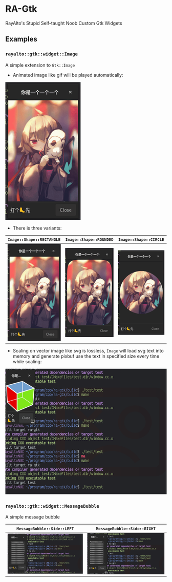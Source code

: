 # RA-Gtk

RayAlto's Stupid Self-taught Noob Custom Gtk Widgets

## Examples

### `rayalto::gtk::widget::Image`

A simple extension to `Gtk::Image`

- Animated image like gif will be played automatically:

![gif in Image](./screenshot/image_gif_rectangle.gif "gif in Image")

- There is three variants:

| `Image::Shape::RECTANGLE`                                                  | `Image::Shape::ROUNDED`                                              | `Image::Shape::CIRCLE`                                            |
| -------------------------------------------------------------------------- | -------------------------------------------------------------------- | ----------------------------------------------------------------- |
| ![rectangle image](./screenshot/image_gif_rectangle.gif "rectangle image") | ![rounded image](./screenshot/image_gif_rounded.gif "rounded image") | ![circle image](./screenshot/image_gif_circle.gif "circle image") |

- Scaling on vector image like svg is lossless, `Image` will load svg text into memory and generate pixbuf use the text in specified size every time while scaling:

![scaling on vector image](./screenshot/image_svg_scale.gif "scaling on vector image")

### `rayalto::gtk::widget::MessageBubble`

A simple message bubble

| `MessageBubble::Side::LEFT`                                                                  | `MessageBubble::Side::RIGHT`                                                                    |
| -------------------------------------------------------------------------------------------- | ----------------------------------------------------------------------------------------------- |
| ![message bubble from left](./screenshot/message_bubble_left.gif "message bubble from left") | ![message bubble from right](./screenshot/message_bubble_right.gif "message bubble from right") |
